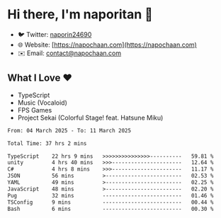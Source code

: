 # Hi there, I'm naporitan 👋

- 🐦 Twitter: [naporin24690](https://twitter.com/naporin24690)
- 🌐 Website: [https://napochaan.com](https://napochaan.com)
- ✉️ Email: [contact@napochaan.com](mailto:contact@napochaan.com)

## What I Love ❤️
- TypeScript
- Music (Vocaloid)
- FPS Games
- Project Sekai (Colorful Stage! feat. Hatsune Miku)

<!--START_SECTION:waka-->

```txt
From: 04 March 2025 - To: 11 March 2025

Total Time: 37 hrs 2 mins

TypeScript    22 hrs 9 mins   >>>>>>>>>>>>>>>----------   59.81 %
unity         4 hrs 40 mins   >>>----------------------   12.64 %
C#            4 hrs 8 mins    >>>----------------------   11.17 %
JSON          56 mins         >------------------------   02.53 %
YAML          49 mins         >------------------------   02.25 %
JavaScript    48 mins         >------------------------   02.20 %
Pug           32 mins         -------------------------   01.46 %
TSConfig      9 mins          -------------------------   00.44 %
Bash          6 mins          -------------------------   00.30 %
```

<!--END_SECTION:waka-->

